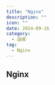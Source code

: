 ```yaml
---
title: "Nginx"
description: ""
icon: ""
date: 2024-09-16
category:
  - 运维
tag:
  - Nginx
---
```


## Nginx